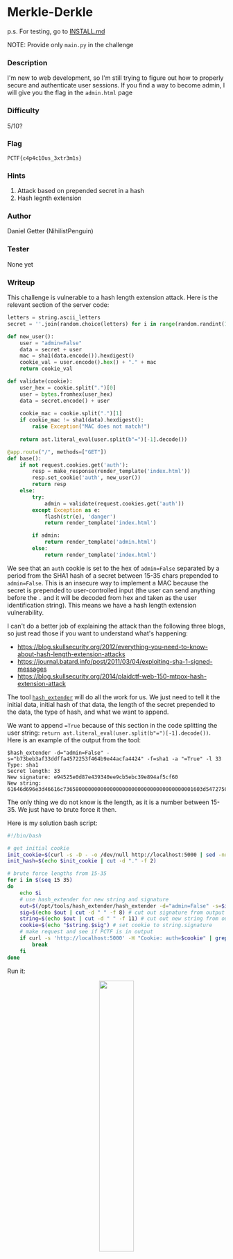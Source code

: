 # Merkle-Derkle

p.s. For testing, go to [INSTALL.md](https://github.com/MasonCompetitiveCyber/PatriotCTF-2022/blob/main/Crypto/Merkle-Derkle/INSTALL.md)

NOTE: Provide only `main.py` in the challenge

### Description
I'm new to web development, so I'm still trying to figure out how to properly secure and authenticate user sessions. If you find a way to become admin, I will give you the flag in the `admin.html` page

### Difficulty
5/10?

### Flag
`PCTF{c4p4c10us_3xtr3m1s}`

### Hints
1. Attack based on prepended secret in a hash
2. Hash legnth extension

### Author
Daniel Getter (NihilistPenguin)

### Tester
None yet

### Writeup

This challenge is vulnerable to a hash length extension attack. Here is the relevant section of the server code:
```python
letters = string.ascii_letters
secret = ''.join(random.choice(letters) for i in range(random.randint(15,35)))

def new_user():
    user = "admin=False"
    data = secret + user
    mac = sha1(data.encode()).hexdigest()
    cookie_val = user.encode().hex() + "." + mac
    return cookie_val

def validate(cookie):
    user_hex = cookie.split(".")[0]
    user = bytes.fromhex(user_hex)
    data = secret.encode() + user
    
    cookie_mac = cookie.split(".")[1]
    if cookie_mac != sha1(data).hexdigest():
        raise Exception("MAC does not match!")
    
    return ast.literal_eval(user.split(b"=")[-1].decode()) 

@app.route("/", methods=["GET"])
def base():
    if not request.cookies.get('auth'):
        resp = make_response(render_template('index.html'))
        resp.set_cookie('auth', new_user())
        return resp
    else:
        try:
            admin = validate(request.cookies.get('auth'))
        except Exception as e:
            flash(str(e), 'danger')
            return render_template('index.html')

        if admin:
            return render_template('admin.html')
        else:
            return render_template('index.html')
```

We see that an `auth` cookie is set to the hex of `admin=False` separated by a period from the SHA1 hash of a secret between 15-35 chars prepended to `admin=False`. This is an insecure way to implement a MAC because the secret is prepended to user-controlled input (the user can send anything before the `.` and it will be decoded from hex and taken as the user identification string). This means we have a hash length extension vulnerability. 

I can't do a better job of explaining the attack than the following three blogs, so just read those if you want to understand what's happening:
- https://blog.skullsecurity.org/2012/everything-you-need-to-know-about-hash-length-extension-attacks
- https://journal.batard.info/post/2011/03/04/exploiting-sha-1-signed-messages
- https://blog.skullsecurity.org/2014/plaidctf-web-150-mtpox-hash-extension-attack

The tool [`hash_extender`](https://github.com/iagox86/hash_extender) will do all the work for us. We just need to tell it the initial data, initial hash of that data, the length of the secret prepended to the data, the type of hash, and what we want to append. 

We want to append `=True` because of this section in the code splitting the user string: `return ast.literal_eval(user.split(b"=")[-1].decode())`. Here is an example of the output from the tool:
```console
$hash_extender -d="admin=False" -s="b73beb3af33ddffa4572253f464b9e44acfa4424" -f=sha1 -a "=True" -l 33
Type: sha1
Secret length: 33
New signature: e94525e0d87e439340ee9cb5ebc39e894af5cf60
New string: 61646d696e3d46616c736580000000000000000000000000000000000001603d54727565
```
The only thing we do not know is the length, as it is a number between 15-35. We just have to brute force it then.

Here is my solution bash script:
```bash
#!/bin/bash

# get initial cookie
init_cookie=$(curl -s -D - -o /dev/null http://localhost:5000 | sed -nr 's/.*auth=(.*);.*/\1/p')
init_hash=$(echo $init_cookie | cut -d "." -f 2)

# brute force lengths from 15-35
for i in $(seq 15 35)
do
    echo $i
    # use hash_extender for new string and signature
    out=$(/opt/tools/hash_extender/hash_extender -d="admin=False" -s=$init_hash -f=sha1 -a "=True" -l $i)
    sig=$(echo $out | cut -d " " -f 8) # cut out signature from output
    string=$(echo $out | cut -d " " -f 11) # cut out new string from output
    cookie=$(echo "$string.$sig") # set cookie to string.signature
    # make request and see if PCTF is in output
    if curl -s 'http://localhost:5000' -H "Cookie: auth=$cookie" | grep "PCTF"; then
        break
    fi
done
```

Run it:
<p align="center"><img src="https://github.com/MasonCompetitiveCyber/PatriotCTF-2022/raw/main/writeup-images/merkle-solve.png" width=40%  height=40%></p>